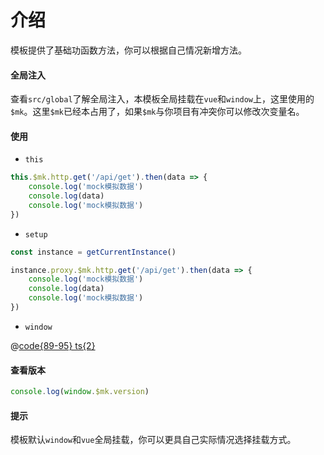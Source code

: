 # 介绍

模板提供了基础功函数方法，你可以根据自己情况新增方法。

#### 全局注入

查看`src/global`了解全局注入，本模板全局挂载在`vue`和`window`上，这里使用的`$mk`。这里`$mk`已经本占用了，如果`$mk`与你项目有冲突你可以修改次变量名。

#### 使用

+ `this`

```ts
this.$mk.http.get('/api/get').then(data => {
    console.log('mock模拟数据')
    console.log(data)
    console.log('mock模拟数据')
})
```

+ `setup`

```ts
const instance = getCurrentInstance()

instance.proxy.$mk.http.get('/api/get').then(data => {
    console.log('mock模拟数据')
    console.log(data)
    console.log('mock模拟数据')
})
```

+ `window`

@[code{89-95} ts{2}](@/src/pages/home.vue)

#### 查看版本

```ts
console.log(window.$mk.version)
```

#### 提示

模板默认`window`和`vue`全局挂载，你可以更具自己实际情况选择挂载方式。